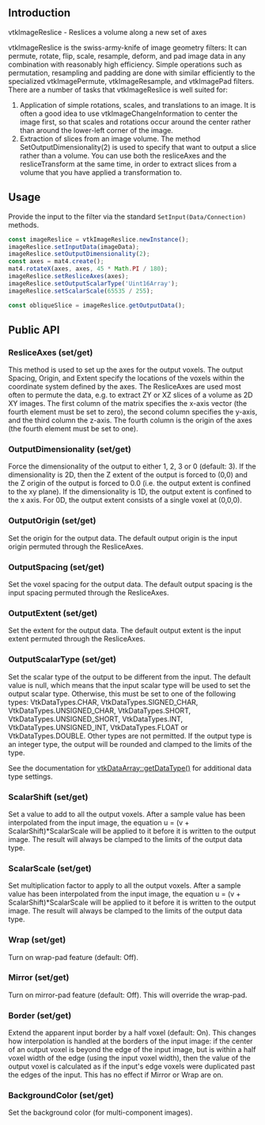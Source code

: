 ## Introduction
vtkImageReslice - Reslices a volume along a new set of axes

vtkImageReslice is the swiss-army-knife of image geometry filters:
It can permute, rotate, flip, scale, resample, deform, and pad image
data in any combination with reasonably high efficiency.  Simple
operations such as permutation, resampling and padding are done
with similar efficiently to the specialized vtkImagePermute,
vtkImageResample, and vtkImagePad filters.  There are a number of
tasks that vtkImageReslice is well suited for:
1) Application of simple rotations, scales, and translations to
an image. It is often a good idea to use vtkImageChangeInformation
to center the image first, so that scales and rotations occur around
the center rather than around the lower-left corner of the image.
2) Extraction of slices from an image volume. The method
SetOutputDimensionality(2) is used to specify that want to output a
slice rather than a volume. You can use both the resliceAxes and the
resliceTransform at the same time, in order to extract slices from a
volume that you have applied a transformation to.

## Usage

Provide the input to the filter via the standard
`SetInput(Data/Connection)` methods.

```js
const imageReslice = vtkImageReslice.newInstance();
imageReslice.setInputData(imageData);
imageReslice.setOutputDimensionality(2);
const axes = mat4.create();
mat4.rotateX(axes, axes, 45 * Math.PI / 180);
imageReslice.setResliceAxes(axes);
imageReslice.setOutputScalarType('Uint16Array');
imageReslice.setScalarScale(65535 / 255);

const obliqueSlice = imageReslice.getOutputData();
```

## Public API

### ResliceAxes (set/get)

This method is used to set up the axes for the output voxels.
The output Spacing, Origin, and Extent specify the locations
of the voxels within the coordinate system defined by the axes.
The ResliceAxes are used most often to permute the data, e.g.
to extract ZY or XZ slices of a volume as 2D XY images.
The first column of the matrix specifies the x-axis
vector (the fourth element must be set to zero), the second
column specifies the y-axis, and the third column the
z-axis.  The fourth column is the origin of the
axes (the fourth element must be set to one).

### OutputDimensionality (set/get)

Force the dimensionality of the output to either 1, 2,
3 or 0 (default: 3).  If the dimensionality is 2D, then
the Z extent of the output is forced to (0,0) and the Z
origin of the output is forced to 0.0 (i.e. the output
extent is confined to the xy plane).  If the dimensionality
is 1D, the output extent is confined to the x axis.
For 0D, the output extent consists of a single voxel at
(0,0,0).

### OutputOrigin (set/get)

Set the origin for the output data.  The default output origin
is the input origin permuted through the ResliceAxes.

### OutputSpacing (set/get)

Set the voxel spacing for the output data.  The default output
spacing is the input spacing permuted through the ResliceAxes.

### OutputExtent (set/get)

Set the extent for the output data.  The default output extent
is the input extent permuted through the ResliceAxes.

### OutputScalarType (set/get)

Set the scalar type of the output to be different from the input.
The default value is null, which means that the input scalar type will be
used to set the output scalar type.  Otherwise, this must be set to one
of the following types: VtkDataTypes.CHAR, VtkDataTypes.SIGNED_CHAR,
VtkDataTypes.UNSIGNED_CHAR, VtkDataTypes.SHORT, VtkDataTypes.UNSIGNED_SHORT,
VtkDataTypes.INT, VtkDataTypes.UNSIGNED_INT, VtkDataTypes.FLOAT or
VtkDataTypes.DOUBLE. Other types are not permitted. If the output type
is an integer type, the output will be rounded and clamped to the limits of
the type.

See the documentation for [vtkDataArray::getDataType()](../api/Common_Core_DataArray.html#getDataType-String) for additional data type settings.

### ScalarShift (set/get)

Set a value to add to all the output voxels.
After a sample value has been interpolated from the input image, the
equation u = (v + ScalarShift)*ScalarScale will be applied to it before
it is written to the output image.  The result will always be clamped to
the limits of the output data type.

### ScalarScale (set/get)

Set multiplication factor to apply to all the output voxels.
After a sample value has been interpolated from the input image, the
equation u = (v + ScalarShift)*ScalarScale will be applied to it before
it is written to the output image.  The result will always be clamped to
the limits of the output data type.

### Wrap (set/get)

Turn on wrap-pad feature (default: Off).

### Mirror (set/get)

Turn on mirror-pad feature (default: Off). This will override the wrap-pad.

### Border (set/get)

Extend the apparent input border by a half voxel (default: On).
This changes how interpolation is handled at the borders of the
input image: if the center of an output voxel is beyond the edge
of the input image, but is within a half voxel width of the edge
(using the input voxel width), then the value of the output voxel
is calculated as if the input's edge voxels were duplicated past
the edges of the input.
This has no effect if Mirror or Wrap are on.

### BackgroundColor (set/get)

Set the background color (for multi-component images).
